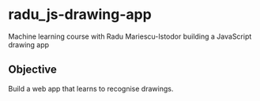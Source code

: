 # radu_js-drawing-app

Machine learning course with Radu Mariescu-Istodor building a JavaScript drawing app

## Objective

Build a web app that learns to recognise drawings.
